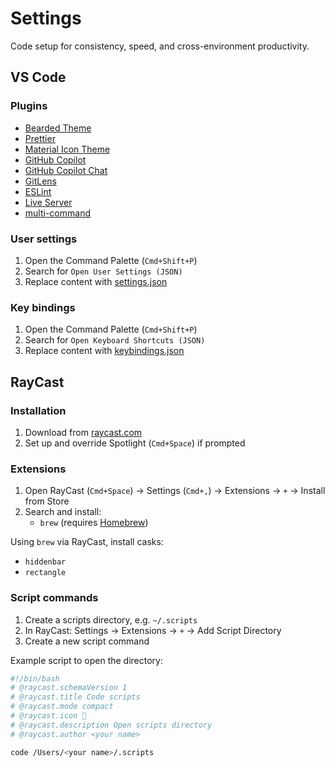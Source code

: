 # Settings

Code setup for consistency, speed, and cross-environment productivity.

## VS Code

### Plugins

- [Bearded Theme](https://marketplace.visualstudio.com/items?itemName=BeardedBear.beardedtheme)
- [Prettier](https://marketplace.visualstudio.com/items?itemName=esbenp.prettier-vscode)
- [Material Icon Theme](https://marketplace.visualstudio.com/items?itemName=PKief.material-icon-theme)
- [GitHub Copilot](https://marketplace.visualstudio.com/items?itemName=GitHub.copilot)
- [GitHub Copilot Chat](https://marketplace.visualstudio.com/items?itemName=GitHub.copilot-chat)
- [GitLens](https://marketplace.visualstudio.com/items?itemName=eamodio.gitlens)
- [ESLint](https://marketplace.visualstudio.com/items?itemName=dbaeumer.vscode-eslint)
- [Live Server](https://marketplace.visualstudio.com/items?itemName=ritwickdey.LiveServer)
- [multi-command](https://marketplace.visualstudio.com/items?itemName=ryuta46.multi-command)

### User settings

1. Open the Command Palette (`Cmd+Shift+P`)
2. Search for `Open User Settings (JSON)`
3. Replace content with [settings.json](/settings.json)

### Key bindings

1. Open the Command Palette (`Cmd+Shift+P`)
2. Search for `Open Keyboard Shortcuts (JSON)`
3. Replace content with [keybindings.json](/keybindings.json)

## RayCast

### Installation

1. Download from [raycast.com](https://www.raycast.com)
2. Set up and override Spotlight (`Cmd+Space`) if prompted

### Extensions

1. Open RayCast (`Cmd+Space`) → Settings (`Cmd+,`) → Extensions → `+` → Install from Store
2. Search and install:
   - `brew` (requires [Homebrew](https://brew.sh))

Using `brew` via RayCast, install casks:

- `hiddenbar`
- `rectangle`

### Script commands

1. Create a scripts directory, e.g. `~/.scripts`
2. In RayCast: Settings → Extensions → `+` → Add Script Directory
3. Create a new script command

Example script to open the directory:

```bash
#!/bin/bash
# @raycast.schemaVersion 1
# @raycast.title Code scripts
# @raycast.mode compact
# @raycast.icon 🤖
# @raycast.description Open scripts directory
# @raycast.author <your name>

code /Users/<your name>/.scripts
```
